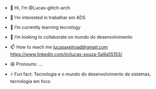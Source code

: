 - 👋 Hi, I’m @Lucas-glitch-arch
- 👀 I’m interested in trabalhar em ADS
- 🌱 I’m currently learning tecnology
- 💞️ I’m looking to collaborate on mundo do desenvolvimento
- 📫 How to reach me lucasaxelroad@gmail.com
https://www.linkedin.com/in/lucas-souza-5a9a55153/

- 😄 Pronouns: ...
- ⚡ Fun fact: Tecnologia e o mundo do desenvolvimento de sistemas, tecnologia em foco

<!---
Lucas-glitch-arch/Lucas-glitch-arch is a ✨ special ✨ repository because its `README.md` (this file) appears on your GitHub profile.
You can click the Preview link to take a look at your changes.
--->

